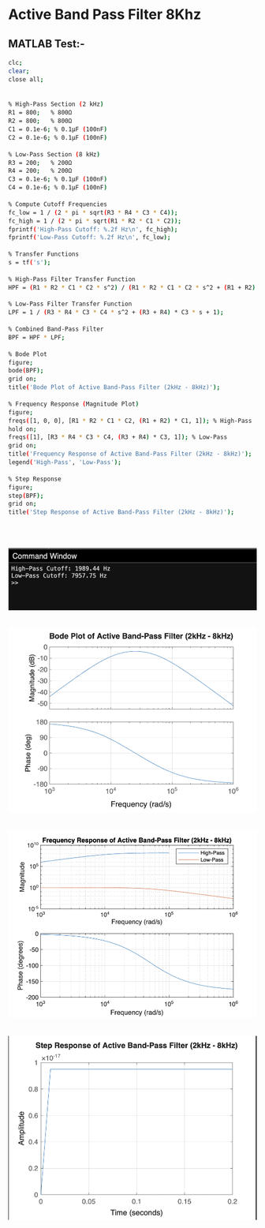 # Active Band Pass Filter 8Khz

## MATLAB Test:-

```bash
clc; 
clear; 
close all;


% High-Pass Section (2 kHz)
R1 = 800;   % 800Ω
R2 = 800;   % 800Ω
C1 = 0.1e-6; % 0.1µF (100nF)
C2 = 0.1e-6; % 0.1µF (100nF)

% Low-Pass Section (8 kHz)
R3 = 200;   % 200Ω
R4 = 200;   % 200Ω
C3 = 0.1e-6; % 0.1µF (100nF)
C4 = 0.1e-6; % 0.1µF (100nF)

% Compute Cutoff Frequencies
fc_low = 1 / (2 * pi * sqrt(R3 * R4 * C3 * C4));
fc_high = 1 / (2 * pi * sqrt(R1 * R2 * C1 * C2));
fprintf('High-Pass Cutoff: %.2f Hz\n', fc_high);
fprintf('Low-Pass Cutoff: %.2f Hz\n', fc_low);

% Transfer Functions
s = tf('s');

% High-Pass Filter Transfer Function
HPF = (R1 * R2 * C1 * C2 * s^2) / (R1 * R2 * C1 * C2 * s^2 + (R1 + R2) * C1 * s + 1);

% Low-Pass Filter Transfer Function
LPF = 1 / (R3 * R4 * C3 * C4 * s^2 + (R3 + R4) * C3 * s + 1);

% Combined Band-Pass Filter
BPF = HPF * LPF;

% Bode Plot
figure;
bode(BPF);
grid on;
title('Bode Plot of Active Band-Pass Filter (2kHz - 8kHz)');

% Frequency Response (Magnitude Plot)
figure;
freqs([1, 0, 0], [R1 * R2 * C1 * C2, (R1 + R2) * C1, 1]); % High-Pass
hold on;
freqs([1], [R3 * R4 * C3 * C4, (R3 + R4) * C3, 1]); % Low-Pass
grid on;
title('Frequency Response of Active Band-Pass Filter (2kHz - 8kHz)');
legend('High-Pass', 'Low-Pass');

% Step Response
figure;
step(BPF);
grid on;
title('Step Response of Active Band-Pass Filter (2kHz - 8kHz)');
```
<br>
<br>
<br>

<img src="./img/bpfcode.png">

<br>
<br>
<br>


<img src="./img/bpf1.png">

<br>
<br>
<br>

<img src ="./img/bpf2.png">

<br>
<br>
<br>

<img src="./img/bpf3.png">